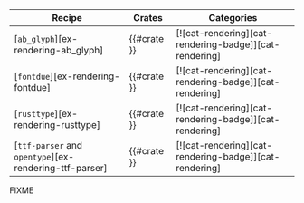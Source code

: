 | Recipe | Crates | Categories |
|--------|--------|------------|
| [`ab_glyph`][ex-rendering-ab_glyph] | {{#crate }} | [![cat-rendering][cat-rendering-badge]][cat-rendering] |
| [`fontdue`][ex-rendering-fontdue] | {{#crate }} | [![cat-rendering][cat-rendering-badge]][cat-rendering] |
| [`rusttype`][ex-rendering-rusttype] | {{#crate }} | [![cat-rendering][cat-rendering-badge]][cat-rendering] |
| [`ttf-parser` and  `opentype`][ex-rendering-ttf-parser] | {{#crate }} | [![cat-rendering][cat-rendering-badge]][cat-rendering] |

<div class="hidden">
FIXME
</div>
